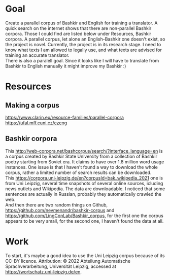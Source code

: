 # Goal 

Create a parallel corpus of Bashkir and English for training a translator. A quick search on the internet shows that there are non-parallel Bashkir corpora. Those I could find are listed below under Resources, Bashkir corpora. A parallel corpus, let alone an English-Bashkir one doesn't exist, so the project is novel. Currently, the project is in its research stage. I need to know what texts I am allowed to legally use, and what texts are advised for training an accurate translator.  
There is also a paralell goal. Since it looks like I will have to translate from Bashkir to English manually it might improve my Bashkir :)

# Resources  

## Making a corpus  
https://www.clarin.eu/resource-families/parallel-corpora  
https://ufal.mff.cuni.cz/czeng

## Bashkir corpora  

This http://web-corpora.net/bashcorpus/search/?interface_language=en is a corpus created by Bashkir State University from a collection of Bashkir poetry starting from Soviet era. It claims to have over 1.8 million word usage instances. One issue is that I haven't found a way to download the whole corpus, rather a limited number of search results can be downloaded.  
This https://corpora.uni-leipzig.de/en?corpusId=bak_wikipedia_2021 one is from Uni Leipzig, several time snapshots of several online sources, icluding news outlets and Wikipedia. The data are downloadable. I noticed that some sentences are actually in Russian, probably they automatically crawled the web.  
And then there are two random things on Github, https://github.com/nevmenandr/bashkir-corpus and https://github.com/LingConLab/Bashkir_corpus, for the first one the corpus appears to be very small, for the second one, I haven't found the data at all.

# Work

To start, it's maybe a good idea to use the Uni Leipzig corpus because of its CC-BY licence.
Attribution: © 2022 Abteilung Automatische Sprachverarbeitung, Universität Leipzig, accessed at https://wortschatz.uni-leipzig.de/en.
